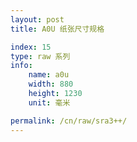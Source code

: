 ```yaml
---
layout: post
title: A0U 纸张尺寸规格

index: 15
type: raw 系列
info:
    name: a0u
    width: 880
    height: 1230
    unit: 毫米

permalink: /cn/raw/sra3++/
---
```



